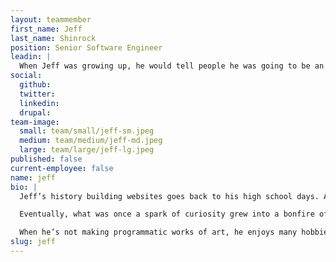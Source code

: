 ```yaml
---
layout: teammember
first_name: Jeff
last_name: Shinrock
position: Senior Software Engineer
leadin: |
  When Jeff was growing up, he would tell people he was going to be an artist. He didn’t know what _kind_ of art, but knew that he wanted to create.
social:
  github:
  twitter:
  linkedin:
  drupal:
team-image:
  small: team/small/jeff-sm.jpeg
  medium: team/medium/jeff-md.jpeg
  large: team/large/jeff-lg.jpeg
published: false
current-employee: false
name: jeff
bio: |
  Jeff’s history building websites goes back to his high school days. At the time it was all static html (pre css). As an efficiency appreciator, Jeff kept thinking “there has to be a more efficient way,” which ignited his exploration of .NET and MySQL.

  Eventually, what was once a spark of curiosity grew into a bonfire of passion and excitement as he thought about the way technology–performance, theory, execution, practice, and philosophy–has grown and will continue to grow. Jeff equates the harmony of modern technology to an art form. In our book, he achieved his desired status as artist!

  When he’s not making programmatic works of art, he enjoys many hobbies like vintage motorsports, music, intramural sports, photography, 3D printing, and travelling. In fact, Jeff spent six weeks alone in India in 2017 travelling various remote areas. He says, “getting dropped off in a mountain town (maybe 600 residents) with virtually no English speaking residents after an eight hour cab ride was one of the most vivid memories of my life.” We believe him!
slug: jeff
---
```

